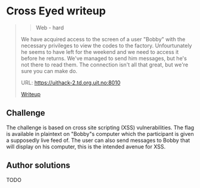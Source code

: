 # Cross Eyed writeup

> > Web - hard
>
>  We have acquired access to the screen of a user "Bobby" with the necessary privileges to view the codes to the factory.
>    Unfourtunately he seems to have left for the weekend and we need to access it before he returns.
>    We've managed to send him messages, but he's not there to read them.
>    The connection isn't all that great, but we're sure you can make do.
>
> URL: <https://uithack-2.td.org.uit.no:8010>
>
> [Writeup](writeup/README.md)

## Challenge

The challenge is based on cross site scripting (XSS) vulnerabilities.
The flag is available in plaintext on "Bobby"s computer which the participant is given a supposedly live feed of.
The user can also send messages to Bobby that will display on his computer, this is the intended avenue for XSS.


## Author solutions
TODO
